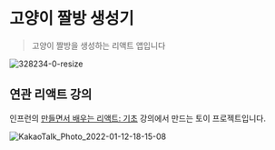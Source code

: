 # 고양이 짤방 생성기

> 고양이 짤방을 생성하는 리액트 앱입니다

![328234-0-resize](https://user-images.githubusercontent.com/3839771/149098995-0b89419a-58fb-494a-ade3-27aae5342553.gif)

## 연관 리액트 강의

인프런의 [만들면서 배우는 리액트: 기초](https://www.inflearn.com/course/%EB%A7%8C%EB%93%A4%EB%A9%B4%EC%84%9C-%EB%B0%B0%EC%9A%B0%EB%8A%94-%EB%A6%AC%EC%95%A1%ED%8A%B8-%EA%B8%B0%EC%B4%88) 강의에서 만드는 토이 프로젝트입니다.

![KakaoTalk_Photo_2022-01-12-18-15-08](https://user-images.githubusercontent.com/3839771/149098759-6a7b4a16-5c7f-431e-8fb5-cc750fd527a2.jpeg)
